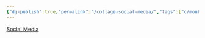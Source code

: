 ```yaml
---
{"dg-publish":true,"permalink":"/collage-social-media/","tags":["c/monkey","c/animal","c/pink","c/purple","c/geometric","c/paris-collage"],"created":"2024-01-01T23:57:17.808-05:00","updated":"2024-01-01T23:58:40.243-05:00"}
---
```



[Social Media](https://www.instagram.com/p/B3WCZM5hdYU/)
